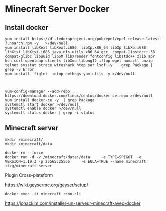 # Minecraft Server Docker

## Install docker
```
yum install https://dl.fedoraproject.org/pub/epel/epel-release-latest-7.noarch.rpm -y   >/dev/null  
yum install libXext libXext.i686  libXp.x86_64 libXp libXp.i686 libXtst libXtst.i686 java nfs-utils.x86_64 gcc  compat-libstdc++-33 compat-glibc libuuid libSM libXrender fontconfig libstdc++ zlib apr ksh curl openldap-clients libXmu libpng12 iftop wget numactl unzip telnet sysstat strace wireshark htop sar lsof -y  | grep Package | grep -v Error
yum install  figlet  iotop nethogs yum-utils -y >/dev/null  



yum-config-manager --add-repo https://download.docker.com/linux/centos/docker-ce.repo >/dev/null
yum install docker-ce -y  | grep Package 
systemctl start docker >/dev/null
systemctl enable docker >/dev/null
systemctl status docker | grep -i status
```

## Minecraft server

```
mkdir /minecraft/
mkdir /minecraft/data

docker rm --force 
docker run -d -v /minecraft/data:/data     -e TYPE=SPIGOT  -e VERSION=1.19.3 -p 25565:25565     -e EULA=TRUE --name minecraft itzg/minecraft-server

```

Plugin Cross-plateform

https://wiki.geysermc.org/geyser/setup/


```
docker exec -it minecraft rcon-cli
```


https://johackim.com/installer-un-serveur-minecraft-avec-docker

